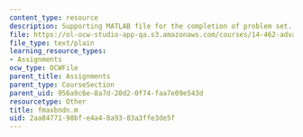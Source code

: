 ```yaml
---
content_type: resource
description: Supporting MATLAB file for the completion of problem set.
file: https://ol-ocw-studio-app-qa.s3.amazonaws.com/courses/14-462-advanced-macroeconomics-ii-spring-2004/2aa8477198bfe4a48a9383a3ffe3de5f_fmaxbndn.m
file_type: text/plain
learning_resource_types:
- Assignments
ocw_type: OCWFile
parent_title: Assignments
parent_type: CourseSection
parent_uid: 956a9c6e-8a7d-20d2-0f74-faa7e09e543d
resourcetype: Other
title: fmaxbndn.m
uid: 2aa84771-98bf-e4a4-8a93-83a3ffe3de5f
---
```

